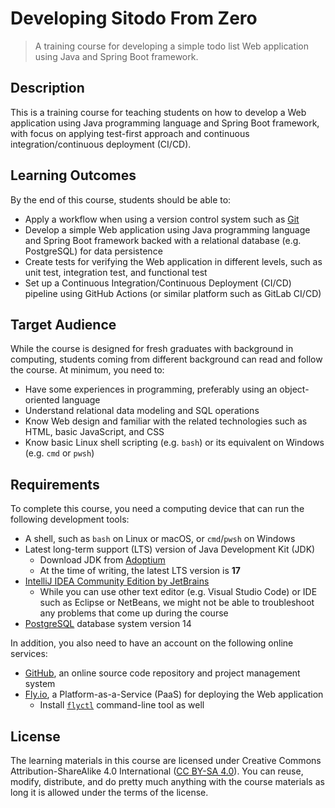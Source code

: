 # Developing Sitodo From Zero

> A training course for developing a simple todo list Web application using Java
> and Spring Boot framework.

## Description

This is a training course for teaching students on how to develop a Web application
using Java programming language and Spring Boot framework, with focus on applying
test-first approach and continuous integration/continuous deployment (CI/CD).

## Learning Outcomes

By the end of this course, students should be able to:

-  Apply a workflow when using a version control system such as [Git][]
-  Develop a simple Web application using Java programming language and Spring
   Boot framework backed with a relational database (e.g. PostgreSQL) for data
   persistence
-  Create tests for verifying the Web application in different levels, such as
   unit test, integration test, and functional test
-  Set up a Continuous Integration/Continuous Deployment (CI/CD) pipeline using
   GitHub Actions (or similar platform such as GitLab CI/CD)

## Target Audience

While the course is designed for fresh graduates with background in computing,
students coming from different background can read and follow the course. At
minimum, you need to:

-  Have some experiences in programming, preferably using an object-oriented
   language
-  Understand relational data modeling and SQL operations
-  Know Web design and familiar with the related technologies such as HTML,
   basic JavaScript, and CSS
-  Know basic Linux shell scripting (e.g. `bash`) or its equivalent on Windows
   (e.g. `cmd` or `pwsh`)

## Requirements

To complete this course, you need a computing device that can run the following
development tools:

-  A shell, such as `bash` on Linux or macOS, or `cmd`/`pwsh` on Windows
-  Latest long-term support (LTS) version of Java Development Kit (JDK)
   -  Download JDK from [Adoptium][]
   -  At the time of writing, the latest LTS version is **17**
-  [IntelliJ IDEA Community Edition by JetBrains][]
   -  While you can use other text editor (e.g. Visual Studio Code) or IDE such
      as Eclipse or NetBeans, we might not be able to troubleshoot any problems
      that come up during the course
-  [PostgreSQL][] database system version 14

In addition, you also need to have an account on the following online services:

-  [GitHub][], an online source code repository and project management system
-  [Fly.io][], a Platform-as-a-Service (PaaS) for deploying the Web application
   -  Install [`flyctl`](https://fly.io/docs/flyctl/) command-line tool as well
     

## License

The learning materials in this course are licensed under Creative Commons
Attribution-ShareAlike 4.0 International ([CC BY-SA 4.0](./LICENSE)). You can
reuse, modify, distribute, and do pretty much anything with the course materials
as long it is allowed under the terms of the license.

[Adoptium]: https://adoptium.net/
[Fly.io]: https://fly.io
[Git]: https://git-scm.com/
[GitHub]: https://github.com
[IntelliJ IDEA Community Edition by JetBrains]: https://www.jetbrains.com/idea/download/
[PostgreSQL]: https://www.postgresql.org/
